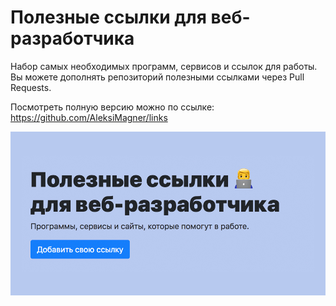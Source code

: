 # Полезные ссылки для веб-разработчика
Набор самых необходимых программ, сервисов и ссылок для работы. Вы можете дополнять репозиторий полезными ссылками через Pull Requests.

Посмотреть полную версию можно по ссылке: https://github.com/AleksiMagner/links

![alt text](./img/preview.jpg)